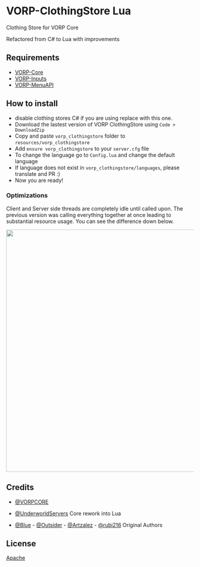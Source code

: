 # VORP-ClothingStore Lua

Clothing Store for VORP Core

Refactored from C# to Lua with improvements

## Requirements
- [VORP-Core](https://github.com/VORPCORE/vorp-core-lua)
- [VORP-Inputs](https://github.com/VORPCORE/vorp_inputs-lua)
- [VORP-MenuAPI](https://github.com/outsider31000/menuapi)

## How to install
* disable clothing stores C# if you are using replace with this one.
* Download the lastest version of VORP ClothingStore using ```Code > DownloadZip```
* Copy and paste ```vorp_clothingstore``` folder to ```resources/vorp_clothingstore```
* Add ```ensure vorp_clothingstore``` to your ```server.cfg``` file
* To change the language go to ```Config.lua``` and change the default language
* If language does not exist in ```vorp_clothingstore/languages```, please translate and PR :)
* Now you are ready!

### Optimizations

Client and Server side threads are completely idle until called upon. The previous version was calling everything together at once leading to substantial resource usage. You can see the difference down below.

<p align="left">
  <img src="https://i.ibb.co/vBkPVmW/comparison-vorpclothingstore.png" width="650">
</p>

## Credits

- [@VORPCORE](https://github.com/VORPCORE)
- [@UnderworldServers](https://github.com/UnderworldServers) Core rework into Lua

- [@Blue](https://github.com/kamelzarandah) - [@Outsider](https://github.com/outsider31000) - [@Artzalez](https://github.com/Artzalez) - [@rubi216](https://github.com/rubi216)  Original Authors

## License

[Apache](https://choosealicense.com/licenses/apache-2.0/)
